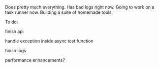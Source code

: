 Does pretty much everything. Has bad logs right now. Going to work on a task runner now. Building a suite of homemade tools.

To do:

finish api

handle exception inside async test function

finish logs

performance enhancements?